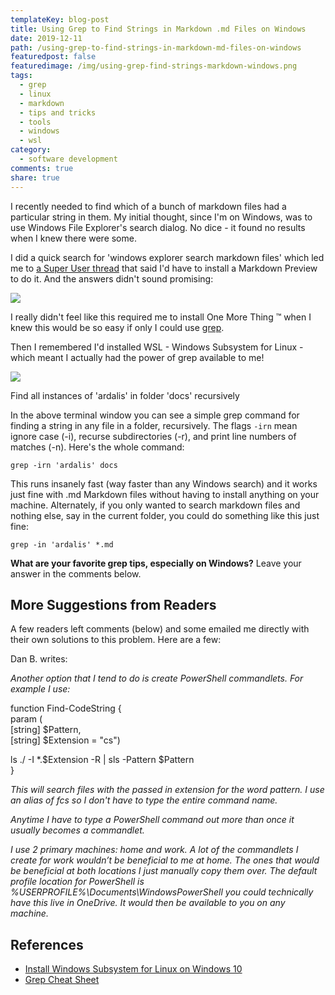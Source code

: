 ```yaml
---
templateKey: blog-post
title: Using Grep to Find Strings in Markdown .md Files on Windows
date: 2019-12-11
path: /using-grep-to-find-strings-in-markdown-md-files-on-windows
featuredpost: false
featuredimage: /img/using-grep-find-strings-markdown-windows.png
tags:
  - grep
  - linux
  - markdown
  - tips and tricks
  - tools
  - windows
  - wsl
category:
  - software development
comments: true
share: true
---
```


I recently needed to find which of a bunch of markdown files had a particular string in them. My initial thought, since I'm on Windows, was to use Windows File Explorer's search dialog. No dice - it found no results when I knew there were some.

I did a quick search for 'windows explorer search markdown files' which led me to [a Super User thread](https://superuser.com/questions/995175/have-windows-explorer-preview-markdown-files) that said I'd have to install a Markdown Preview to do it. And the answers didn't sound promising:

![](/img/image-grep.png)

I really didn't feel like this required me to install One More Thing ™ when I knew this would be so easy if only I could use [grep](https://ryanstutorials.net/linuxtutorial/cheatsheetgrep.php).

Then I remembered I'd installed WSL - Windows Subsystem for Linux - which meant I actually had the power of grep available to me!

![](/img/image-1-grep.png)

Find all instances of 'ardalis' in folder 'docs' recursively

In the above terminal window you can see a simple grep command for finding a string in any file in a folder, recursively. The flags `-irn` mean ignore case (-i), recurse subdirectories (-r), and print line numbers of matches (-n). Here's the whole command:

```
grep -irn 'ardalis' docs
```

This runs insanely fast (way faster than any Windows search) and it works just fine with .md Markdown files without having to install anything on your machine. Alternately, if you only wanted to search markdown files and nothing else, say in the current folder, you could do something like this just fine:

```
grep -in 'ardalis' *.md
```

**What are your favorite grep tips, especially on Windows?** Leave your answer in the comments below.

## More Suggestions from Readers

A few readers left comments (below) and some emailed me directly with their own solutions to this problem. Here are a few:

Dan B. writes:

_Another option that I tend to do is create PowerShell commandlets. For example I use:_

function Find-CodeString {  
param (  
\[string\] $Pattern,  
\[string\] $Extension = "cs")

ls ./ -I \*.$Extension -R | sls -Pattern $Pattern  
}

_This will search files with the passed in extension for the word pattern. I use an alias of fcs so I don't have to type the entire command name._

_Anytime I have to type a PowerShell command out more than once it usually becomes a commandlet._

_I use 2 primary machines: home and work. A lot of the commandlets I create for work wouldn’t be beneficial to me at home. The ones that would be beneficial at both locations I just manually copy them over. The default profile location for PowerShell is %USERPROFILE%\\Documents\\WindowsPowerShell you could technically have this live in OneDrive. It would then be available to you on any machine._

## References

- [Install Windows Subsystem for Linux on Windows 10](https://docs.microsoft.com/en-us/windows/wsl/install-win10)
- [Grep Cheat Sheet](https://ryanstutorials.net/linuxtutorial/cheatsheetgrep.php)
